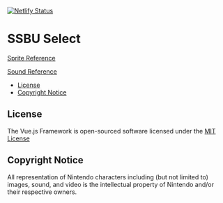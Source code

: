 [![Netlify Status](https://api.netlify.com/api/v1/badges/7aeb0912-c745-49fb-a53d-d13757f2c5e5/deploy-status)](https://app.netlify.com/sites/confident-elion-fb0c4b/deploys)

# SSBU Select

[Sprite Reference](https://www.spriters-resource.com/nintendo_switch/supersmashbrosultimate/)

[Sound Reference](https://www.sounds-resource.com/nintendo_switch/supersmashbrosultimate/)

- [License](#license)
- [Copyright Notice](#copyright-notice)

## License

The Vue.js Framework is open-sourced software licensed under the [MIT License](https://github.com/vuejs/vuejs.org/blob/master/LICENSE)

## Copyright Notice

All representation of Nintendo characters including (but not limited to) images, sound, and video is the intellectual property of Nintendo and/or their respective owners.
